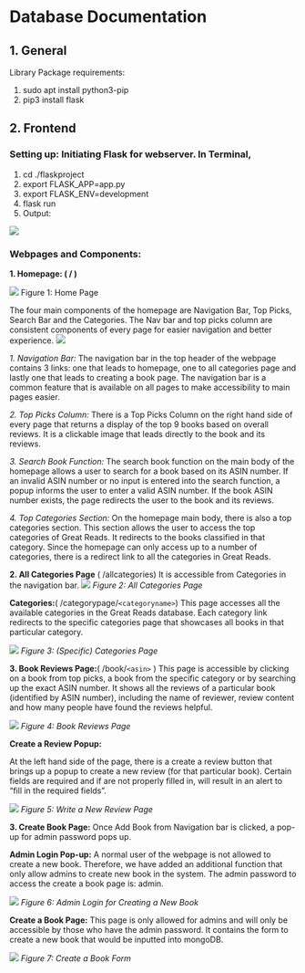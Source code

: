 # Database Documentation

## 1. General

Library Package requirements:
1.  sudo apt install python3-pip
2.  pip3 install flask
    
## 2. Frontend

### Setting up: Initiating Flask for webserver. In Terminal,

1.  cd ./flaskproject    
2.  export FLASK_APP=app.py  
3.  export FLASK_ENV=development  
4.  flask run   
5.  Output:

![](https://lh4.googleusercontent.com/pc2SQ9ICydlDLhdpNKSKGjF0CdpfiJyOVikWMNmBpo_cE9GgFS6P9iK3q4Olf-VX7CDPVyc53SjgQ5S7_tJ2Q_OaWP5II1i9_fdUxUFPqohaym5Y1tQJAx9t1oOdfNskwQHg-Bd7)

### Webpages and Components:
**1.  Homepage: ( / )**

![](https://lh3.googleusercontent.com/RDS3EoUqfzS96nQC5VbSF-dbVlNDnsachwIN3rZ8YeBpuXcK_-00-VqU4E-08PK44CM6j4hBUmJ4hgT2lQiAWJAJ8kKJwcOEOQhsnMI-AdMi4Jc2rnuZK2f9LngcXSWXD_AlC7_U)
Figure 1: Home Page

The four main components of the homepage are Navigation Bar, Top Picks, Search Bar and the Categories. The Nav bar and top picks column are consistent components of every page for easier navigation and better experience.
![](https://lh3.googleusercontent.com/dKIKpUCs43rlVTcNv_ESEtdCPsMiDGdJx1TiMsRbfuuqvQpg4gi1YoKYpXqwKWO7d182J6Infpvn0vQivv6nPi_nIxIFBRGjWpexJCOUgZhuS4L63OVLEzb-I8FtBm-J3p4fmWWj)

*1. Navigation Bar:*
    The navigation bar in the top header of the webpage contains 3 links: one that leads to homepage, one to all categories page and lastly one that leads to creating a book page. The navigation bar is a common feature that is available on all pages to make accessibility to main pages easier.


*2.  Top Picks Column:*
 There is a Top Picks Column on the right hand side of every page that returns a display of the top 9 books based on overall reviews. It is a clickable image that leads directly to the book and its reviews.

*3. Search Book Function:*
The search book function on the main body of the homepage allows a user to search for a book based on its ASIN number. If an invalid ASIN number or no input is entered into the search function, a popup informs the user to enter a valid ASIN number. If the book ASIN number exists, the page redirects the user to the book and its reviews.
  
*4. Top Categories Section:*
On the homepage main body, there is also a top categories section. This section allows the user to access the top categories of Great Reads. It redirects to the books classified in that category. Since the homepage can only access up to a number of categories, there is a redirect link to all the categories in Great Reads.

**2.  All Categories Page** ( /allcategories)
  It is accessible from Categories in the navigation bar.
![](https://lh4.googleusercontent.com/u3RyqPjducTTbNa6hh-yoSzcxmS3DSqdtxNn4OX4i3urioXfD_Q2lcAtmcfmgrsW9OvdlWcRyz9CNG2Ydcpd-Tl7i9svm1lMxf13sFNa_q7dWLORCUrnrF5gr8mARG9O9GS1qN7k)
*Figure 2: All Categories Page*

  
**Categories:**( /categorypage/`<categoryname>`)
This page accesses all the available categories in the Great Reads database. Each category link redirects to the specific categories page that showcases all books in that particular category. 
  
![](https://lh6.googleusercontent.com/TvbqGYiqCoFzwrWF43HXiBjkALBSUA0m9EJvvOpAOLUpC_PHCg16_AkwHfFoplafZkB6yPnM2dwUF8eCBU_v6NUInElsQFt6pwc5vRpJfr-R6pY5VCrFeS1dm1w34VehKp0QaeWR)
*Figure 3: (Specific) Categories Page*

**3.  Book Reviews Page:**( /book/`<asin>` )
This page is accessible by clicking on a book from top picks, a book from the specific category or by searching up the exact ASIN number. It shows all the reviews of a particular book (identified by ASIN number), including the name of reviewer, review content and how many people have found the reviews helpful.

![](https://lh4.googleusercontent.com/f6eNxPlbY8KJb8J3hrZLG0s4YApqLHmXqyxyNxXjo5Ay0q4Ph7-l5ru68vFJrMH_oiidoUhaYd7bPzSA7xUK5ZaAnp5-XO6Ij5I6pGN86S3fze38OGUB5etG2xT03iWF6j-pJcd2)
*Figure 4: Book Reviews Page*


**Create a Review Popup:**

At the left hand side of the page, there is a create a review button that brings up a popup to create a new review (for that particular book). Certain fields are required and if are not properly filled in, will result in an alert to “fill in the required fields”.

![](https://lh6.googleusercontent.com/aUh9NzBx0kvCtAiFySnCQKWT3eTyA4hGQhzpVGX2jroll4uU0qDHdG2yp4xmP-LOcwf6zvNfiGnDM7UW6Hz7IZjA3KNUXzIjC5B7IWgEGxqcEPvE7zgON7KHJMav4Aw3pSGuWPTH)
*Figure 5: Write a New Review Page*


**3.  Create Book Page:**
    Once Add Book from Navigation bar is clicked, a pop-up for admin password pops up.
    
**Admin Login Pop-up:**
A normal user of the webpage is not allowed to create a new book. Therefore, we have added an additional function that only allow admins to create new book in the system. The admin password to access the create a book page is: admin.

![](https://lh4.googleusercontent.com/BQjG9WeY64MrECH5MqwG7hRjKV76fpkJdRqi-NOExxqdexxnEEHkN-CvdnqqyO_uq48LzR-3C1F-lZuW7e8Cq4XqqGYXRP90oZgeNsC6asWUGfUr1XPkLDLObFivFok1DQBXsYgQ)
*Figure 6: Admin Login for Creating a New Book*

  
**Create a Book Page:**
This page is only allowed for admins and will only be accessible by those who have the admin password. It contains the form to create a new book that would be inputted into mongoDB.

![](https://lh6.googleusercontent.com/KC0v5v_3AjHkFAnX1U9XKR7i4A1v-CwfhU6H6hbBtqnWRYvcXo4p5-gizN3_onYg3nq2U14JlXQ68bSlmI7U4p5nsm5w3ju2KBCJNfZKO3eczqJEt7PFd7e7oNkCEGgwPDKqvx6h)
*Figure 7: Create a Book Form*
